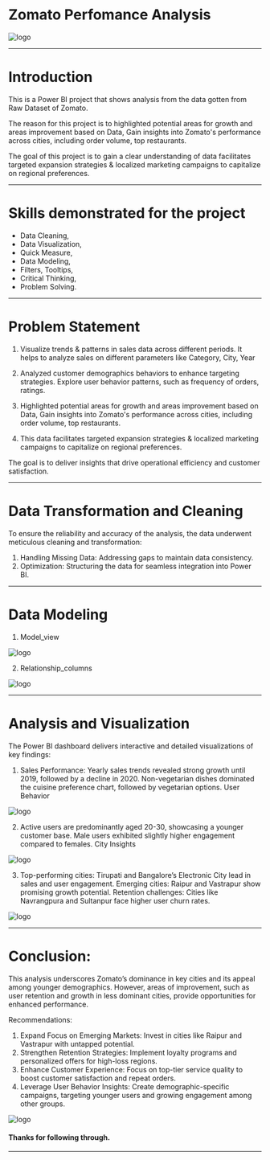# Zomato Perfomance Analysis
 ![logo](https://github.com/suneelshivanioffical/Zomato_Perfomance_Analysis/blob/main/COVER%20_IMAGE.jpg)
 
----------------------------------------------------------------------------------------------------------

# Introduction

This is a Power BI project that shows analysis from the data gotten from Raw Dataset of Zomato.

The reason for this project is to highlighted potential areas for growth and areas improvement based on Data, Gain insights into Zomato's performance across cities, including order volume, top restaurants.

The goal of this project is to gain a clear understanding of data facilitates targeted expansion strategies & localized marketing campaigns to capitalize on regional preferences.

----------------------------------------------------------------------------------------------------------

# Skills demonstrated for the project

- Data Cleaning,
- Data Visualization,
- Quick Measure,
- Data Modeling,
- Filters, Tooltips,
- Critical Thinking,
- Problem Solving.
-----------------------------------------------------------------------------------------------------------

# Problem Statement

1. Visualize trends & patterns in sales data across different periods. It helps to analyze sales on different parameters like Category, City, Year

2. Analyzed customer demographics behaviors to enhance targeting strategies. Explore user behavior patterns, such as frequency of orders, ratings. 

3. Highlighted potential areas for growth and areas improvement based on Data, Gain insights into Zomato's performance across cities, including order volume, top restaurants.

4. This data facilitates targeted expansion strategies & localized marketing campaigns to capitalize on regional preferences.

The goal is to deliver insights that drive operational efficiency and customer satisfaction.

---------------------------------------------------------------------------------------------------------------

# Data Transformation and Cleaning

To ensure the reliability and accuracy of the analysis, the data underwent meticulous cleaning and transformation:

1. Handling Missing Data: Addressing gaps to maintain data consistency.
2. Optimization: Structuring the data for seamless integration into Power BI.

---------------------------------------------------------------------------------------------------------------
# Data Modeling

1. Model_view

![logo](https://github.com/suneelshivanioffical/Zomato_Perfomance_Analysis/blob/main/Model%20view.png)

2. Relationship_columns

![logo](https://github.com/suneelshivanioffical/Zomato_Perfomance_Analysis/blob/main/Relationship_columns.png)


---------------------------------------------------------------------------------------------------------------

# Analysis and Visualization

The Power BI dashboard delivers interactive and detailed visualizations of key findings:

1. Sales Performance: Yearly sales trends revealed strong growth until 2019, followed by a decline in 2020.
Non-vegetarian dishes dominated the cuisine preference chart, followed by vegetarian options.
User Behavior

![logo](https://github.com/suneelshivanioffical/Zomato_Perfomance_Analysis/blob/main/Sales_Perfomance.jpg)

2. Active users are predominantly aged 20-30, showcasing a younger customer base.
Male users exhibited slightly higher engagement compared to females.
City Insights

![logo](https://github.com/suneelshivanioffical/Zomato_Perfomance_Analysis/blob/main/User_Perfomance.jpg)

3. Top-performing cities: Tirupati and Bangalore’s Electronic City lead in sales and user engagement.
Emerging cities: Raipur and Vastrapur show promising growth potential.
Retention challenges: Cities like Navrangpura and Sultanpur face higher user churn rates.

![logo](https://github.com/suneelshivanioffical/Zomato_Perfomance_Analysis/blob/main/City_Perfomance.jpg)

---------------------------------------------------------------------------------------------------------------

# Conclusion:

This analysis underscores Zomato’s dominance in key cities and its appeal among younger demographics. However, areas of improvement, such as user retention and growth in less dominant cities, provide opportunities for enhanced performance.

Recommendations:

1. Expand Focus on Emerging Markets: Invest in cities like Raipur and Vastrapur with untapped potential.
2. Strengthen Retention Strategies: Implement loyalty programs and personalized offers for high-loss regions.
3. Enhance Customer Experience: Focus on top-tier service quality to boost customer satisfaction and repeat orders.
4. Leverage User Behavior Insights: Create demographic-specific campaigns, targeting younger users and growing engagement among other groups.

![logo](https://github.com/suneelshivanioffical/Zomato_Perfomance_Analysis/blob/main/THANKS.jpg)


#### Thanks for following through.

------------------------------------------------------------------------------------------------------------------


